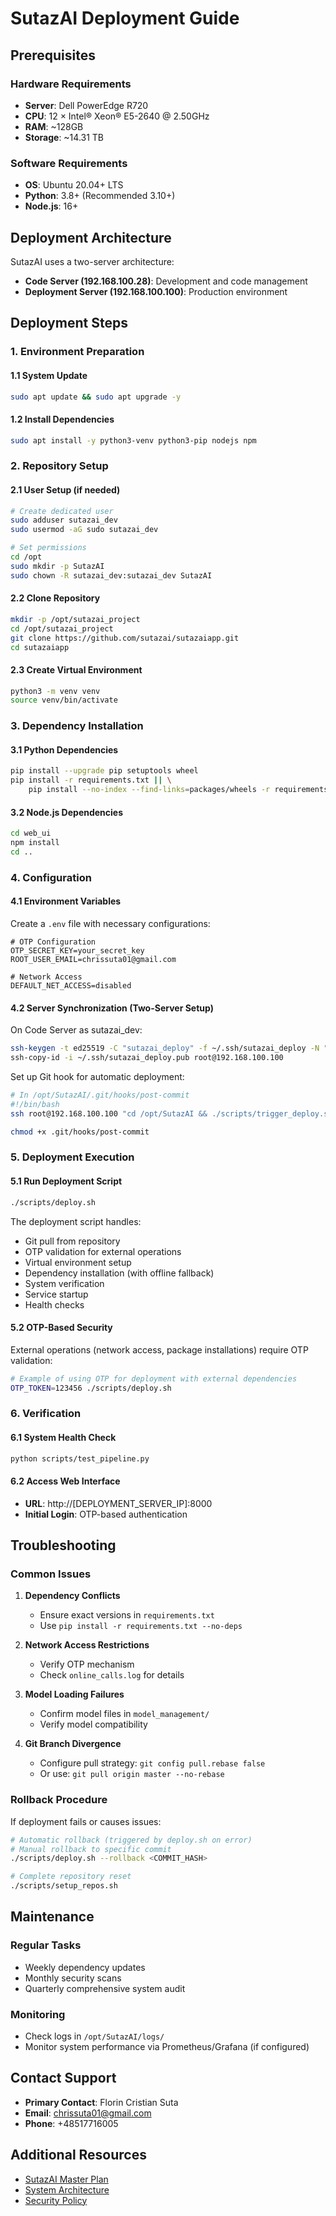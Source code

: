 # SutazAI Deployment Guide

## Prerequisites

### Hardware Requirements
- **Server**: Dell PowerEdge R720
- **CPU**: 12 × Intel® Xeon® E5-2640 @ 2.50GHz
- **RAM**: ~128GB
- **Storage**: ~14.31 TB

### Software Requirements
- **OS**: Ubuntu 20.04+ LTS
- **Python**: 3.8+ (Recommended 3.10+)
- **Node.js**: 16+ 

## Deployment Architecture

SutazAI uses a two-server architecture:
- **Code Server (192.168.100.28)**: Development and code management
- **Deployment Server (192.168.100.100)**: Production environment

## Deployment Steps

### 1. Environment Preparation

#### 1.1 System Update
```bash
sudo apt update && sudo apt upgrade -y
```

#### 1.2 Install Dependencies
```bash
sudo apt install -y python3-venv python3-pip nodejs npm
```

### 2. Repository Setup

#### 2.1 User Setup (if needed)
```bash
# Create dedicated user
sudo adduser sutazai_dev
sudo usermod -aG sudo sutazai_dev

# Set permissions
cd /opt
sudo mkdir -p SutazAI
sudo chown -R sutazai_dev:sutazai_dev SutazAI
```

#### 2.2 Clone Repository
```bash
mkdir -p /opt/sutazai_project
cd /opt/sutazai_project
git clone https://github.com/sutazai/sutazaiapp.git
cd sutazaiapp
```

#### 2.3 Create Virtual Environment
```bash
python3 -m venv venv
source venv/bin/activate
```

### 3. Dependency Installation

#### 3.1 Python Dependencies
```bash
pip install --upgrade pip setuptools wheel
pip install -r requirements.txt || \
    pip install --no-index --find-links=packages/wheels -r requirements.txt
```

#### 3.2 Node.js Dependencies
```bash
cd web_ui
npm install
cd ..
```

### 4. Configuration

#### 4.1 Environment Variables
Create a `.env` file with necessary configurations:
```
# OTP Configuration
OTP_SECRET_KEY=your_secret_key
ROOT_USER_EMAIL=chrissuta01@gmail.com

# Network Access
DEFAULT_NET_ACCESS=disabled
```

#### 4.2 Server Synchronization (Two-Server Setup)
On Code Server as sutazai_dev:
```bash
ssh-keygen -t ed25519 -C "sutazai_deploy" -f ~/.ssh/sutazai_deploy -N ""
ssh-copy-id -i ~/.ssh/sutazai_deploy.pub root@192.168.100.100
```

Set up Git hook for automatic deployment:
```bash
# In /opt/SutazAI/.git/hooks/post-commit
#!/bin/bash
ssh root@192.168.100.100 "cd /opt/SutazAI && ./scripts/trigger_deploy.sh"

chmod +x .git/hooks/post-commit
```

### 5. Deployment Execution

#### 5.1 Run Deployment Script
```bash
./scripts/deploy.sh
```

The deployment script handles:
- Git pull from repository
- OTP validation for external operations
- Virtual environment setup
- Dependency installation (with offline fallback)
- System verification
- Service startup
- Health checks

#### 5.2 OTP-Based Security
External operations (network access, package installations) require OTP validation:
```bash
# Example of using OTP for deployment with external dependencies
OTP_TOKEN=123456 ./scripts/deploy.sh
```

### 6. Verification

#### 6.1 System Health Check
```bash
python scripts/test_pipeline.py
```

#### 6.2 Access Web Interface
- **URL**: http://[DEPLOYMENT_SERVER_IP]:8000
- **Initial Login**: OTP-based authentication

## Troubleshooting

### Common Issues
1. **Dependency Conflicts**
   - Ensure exact versions in `requirements.txt`
   - Use `pip install -r requirements.txt --no-deps`

2. **Network Access Restrictions**
   - Verify OTP mechanism
   - Check `online_calls.log` for details

3. **Model Loading Failures**
   - Confirm model files in `model_management/`
   - Verify model compatibility

4. **Git Branch Divergence**
   - Configure pull strategy: `git config pull.rebase false`
   - Or use: `git pull origin master --no-rebase`

### Rollback Procedure
If deployment fails or causes issues:
```bash
# Automatic rollback (triggered by deploy.sh on error)
# Manual rollback to specific commit
./scripts/deploy.sh --rollback <COMMIT_HASH>

# Complete repository reset
./scripts/setup_repos.sh
```

## Maintenance

### Regular Tasks
- Weekly dependency updates
- Monthly security scans
- Quarterly comprehensive system audit

### Monitoring
- Check logs in `/opt/SutazAI/logs/`
- Monitor system performance via Prometheus/Grafana (if configured)

## Contact Support
- **Primary Contact**: Florin Cristian Suta
- **Email**: chrissuta01@gmail.com
- **Phone**: +48517716005 

## Additional Resources
- [SutazAI Master Plan](/docs/SUTAZAI_MASTER_PLAN.md)
- [System Architecture](/docs/SYSTEM_ARCHITECTURE.md)
- [Security Policy](/docs/SECURITY_POLICY.md) 
